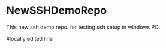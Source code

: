 # NewSSHDemoRepo
This new ssh demo repo. for testing ssh setup in windows PC.

#locally edited line
